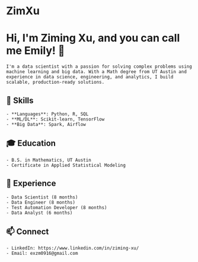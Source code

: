 # ZimXu

# Hi, I'm Ziming Xu, and you can call me Emily! 👋

```I'm a data scientist with a passion for solving complex problems using machine learning and big data. With a Math degree from UT Austin and experience in data science, engineering, and analytics, I build scalable, production-ready solutions.```

## 🔧 Skills
	- **Languages**: Python, R, SQL
	- **ML/DL**: Scikit-learn, TensorFlow
	- **Big Data**: Spark, Airflow

## 🎓 Education
	- B.S. in Mathematics, UT Austin
	- Certificate in Applied Statistical Modeling
	
## 💼 Experience
	- Data Scientist (8 months)
	- Data Engineer (8 months)
	- Test Automation Developer (8 months)
	- Data Analyst (6 months)
	
## 📫 Connect
	- LinkedIn: https://www.linkedin.com/in/ziming-xu/
	- Email: exzm0916@gmail.com
